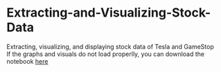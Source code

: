 # Extracting-and-Visualizing-Stock-Data
Extracting, visualizing, and displaying stock data of Tesla and GameStop</br>
If the graphs and visuals do not load properlly, you can download the notebook [here]([url]https://jupyterlab-6-labs-prod-jupyterlab-us-east-0.labs.cognitiveclass.ai/user/melanielen/files/labs/PY0220EN/Extracting%20and%20Visualizing%20Stock%20Data.ipynb?_xsrf=2%7C06ef099a%7C45c3257f696e8f9b97247398f878ece9%7C1679181363)
